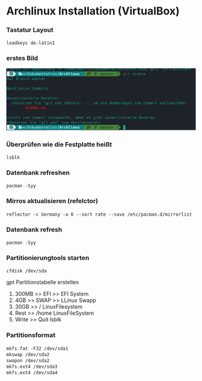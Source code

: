 # Archlinux Installation (VirtualBox)

### Tastatur Layout
	loadkeys de-latin1
### erstes Bild
![Alt-text](Bilder/2022-09-07_09-00.png)

### Überprüfen wie die Festplatte heißt

	lsblk
### Datenbank refreshen
	pacman -Syy
### Mirros aktualisieren (refelctor)
	reflector -c Germany -a 6 --sort rate --save /etc/pacman.d/mirrorlist
### Datenbank refresh
	pacman -Syy
### Partitionierungtools starten
	cfdisk /dev/sda
gpt Partitionstabelle erstellen
1. 300MB >> EFI >> EFI System
2. 4GB >> SWAP >> LLinux Swapp
3. 30GB >> / LinuxFilesystem
4. Rest >> /home LinuxFileSystem
5. Write >> Quit
	lsblk
### Partitionsformat
	mkfs.fat -F32 /dev/sda1
	mkswap /dev/sda2
	swapon /dev/sda2
	mkfs.ext4 /dev/sda3
	mkfs.ext4 /dev/sda4
